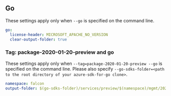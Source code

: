 ## Go

These settings apply only when `--go` is specified on the command line.

```yaml $(go)
go:
  license-header: MICROSOFT_APACHE_NO_VERSION
  clear-output-folder: true
```

### Tag: package-2020-01-20-preview and go

These settings apply only when `--tag=package-2020-01-20-preview --go` is specified on the command line.
Please also specify `--go-sdks-folder=<path to the root directory of your azure-sdk-for-go clone>`.

```yaml $(tag) == 'package-2020-01-20-preview' && $(go)
namespace: falcon
output-folder: $(go-sdks-folder)/services/preview/$(namespace)/mgmt/2020-01-20-preview/$(namespace)
```
